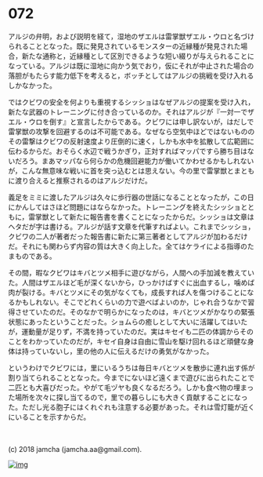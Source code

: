 # 072

アルジの弁明，および説明を経て，湿地のザエルは雷掌獣ザエル・ウロと名づけられることとなった。既に発見されているモンスターの近縁種が発見された場合，新たな通称と，近縁種として区別できるような短い綴りが与えられることになっている。アルジは既に湿地に向かう気でおり，仮にそれが中止された場合の落胆がもたらす能力低下を考えると，ボッチとしてはアルジの挑戦を受け入れるしかなかった。  

ではクビワの安全を何よりも重視するシッショはなぜアルジの提案を受け入れ，新たな武器のトレーニングに付き合っているのか。それはアルジが『一対一でザエル・ウロを倒す』と宣言したからである。クビワには申し訳ないが，はだしで雷掌獣の攻撃を回避するのは不可能である。なぜなら空気中ほどではないもののその雷撃はクビワの反射速度より圧倒的に速く，しかも水中を拡散して広範囲に伝わるからだ。おそらく水辺で戦うかぎり，正対すればマッパですら勝ち目はないだろう。まあマッパなら何らかの危機回避能力が働いてかわせるかもしれないが，こんな無意味な戦いに首を突っ込むとは思えない。今の里で雷掌獣とまともに渡り合えると推察されるのはアルジだけだ。  

義足をミミに渡したアルジは久々に歩行器の世話になることとなったが，この日にかんしてはさほど問題にはならなかった。トレーニングを終えたシッショとともに，雷掌獣として新たに報告書を書くことになったからだ。シッショは文章はヘタだが字は書ける。アルジが話す文章を代筆すればよい。これまでシッショ，クビワの二人が著者だった報告書に新たに第三著者としてアルジが加わるだけだ。それにも関わらず内容の質は大きく向上した。全てはケライによる指導のたまものである。  

その間，暇なクビワはキバとツメ相手に遊びながら，人間への手加減を教えていた。人間はザエルほど毛が深くないから，ひっかけばすぐに出血するし，噛めば肉が裂ける。キバとツメにその気がなくても，成長すれば人を傷つけることになるかもしれない。そこでどれくらいの力で遊べばよいのか，じゃれ合うなかで習得させていたのだ。そのなかで明らかになったのは，キバとツメがかなりの緊張状態にあったということだった。ショムらの癒しとして大いに活躍してはいたが，運動量が足りず，不満を持っていたのだ。実はキセイも二匹の体調からそのことをわかっていたのだが，キセイ自身は自由に雪山を駆け回れるほど頑健な身体は持っていないし，里の他の人に伝えるだけの勇気がなかった。  

というわけでクビワには，里にいるうちは毎日キバとツメを散歩に連れ出す係が割り当てられることとなった。今までにないほど遠くまで遊びに出られたことで二匹とも大喜びだった。やがて毛ヅヤも良くなるだろう。しかも食べ物の埋まった場所を次々に探し当てるので，里での暮らしにも大きく貢献することになった。ただし光る胞子にはくれぐれも注意する必要があった。それは雪灯籠が近くにいることを示すからだ。  

<br>  
<br>  
(c) 2018 jamcha (jamcha.aa@gmail.com).  

[![img](http://i.creativecommons.org/l/by-nc-sa/4.0/88x31.png)](http://creativecommons.org/licenses/by-nc-sa/4.0/deed)